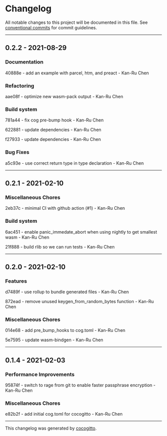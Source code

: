 # Changelog
All notable changes to this project will be documented in this file. See [conventional commits](https://www.conventionalcommits.org/) for commit guidelines.

- - -
## 0.2.2 - 2021-08-29


### Documentation

40888e - add an example with parcel, htm, and preact - Kan-Ru Chen


### Refactoring

aae08f - optimize new wasm-pack output - Kan-Ru Chen


### Build system

781a44 - fix cog pre-bump hook - Kan-Ru Chen

622881 - update dependencies - Kan-Ru Chen

f27933 - update dependencies - Kan-Ru Chen


### Bug Fixes

a5c93e - use correct return type in type declaration - Kan-Ru Chen


- - -
## 0.2.1 - 2021-02-10


### Miscellaneous Chores

2eb37c - minimal CI with github action (#1) - Kan-Ru Chen


### Build system

6ac451 - enable panic_immedate_abort when using nightly to get smallest wasm - Kan-Ru Chen

21f888 - build rlib so we can run tests - Kan-Ru Chen


- - -
## 0.2.0 - 2021-02-10


### Features

d7489f - use rollup to bundle generated files - Kan-Ru Chen

872ead - remove unused keygen_from_random_bytes function - Kan-Ru Chen


### Miscellaneous Chores

014e68 - add pre_bump_hooks to cog.toml - Kan-Ru Chen

5e7595 - update wasm-bindgen - Kan-Ru Chen


- - -
## 0.1.4 - 2021-02-03


### Performance Improvements

95874f - switch to rage from git to enable faster passphrase encryption - Kan-Ru Chen


### Miscellaneous Chores

e82b2f - add initial cog.toml for cocogitto - Kan-Ru Chen


- - -

This changelog was generated by [cocogitto](https://github.com/oknozor/cocogitto).